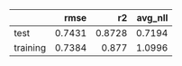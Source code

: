 |          |   rmse |     r2 |   avg_nll |
|:---------|-------:|-------:|----------:|
| test     | 0.7431 | 0.8728 |    0.7194 |
| training | 0.7384 | 0.877  |    1.0996 |